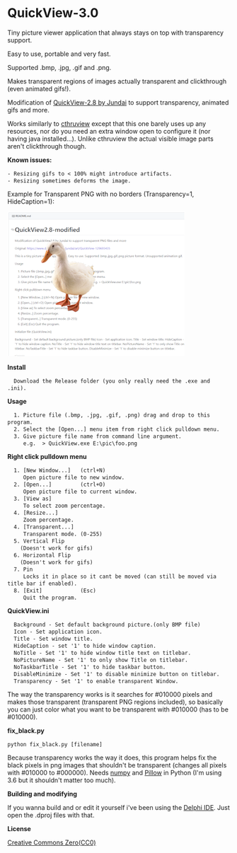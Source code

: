 # QuickView-3.0
Tiny picture viewer application that always stays on top with transparency support.

Easy to use, portable and very fast.

Supported .bmp, .jpg, .gif and .png.

Makes transparent regions of images actually transparent and clickthrough (even animated gifs!).

Modification of [QuickView-2.8 by Jundai](https://www.deviantart.com/jundai/art/QuickView-129693435) to support transparency, animated gifs and more.

Works similarly to [cthruview](http://cthruview.sourceforge.net/) except that this one barely uses up any resources, nor do you need an extra window open to configure it (nor having java installed...). Unlike cthruview the actual visible image parts aren't clickthrough though.

**Known issues:**
```
- Resizing gifs to < 100% might introduce artifacts.
- Resizing sometimes deforms the image.
```

Example for Transparent PNG with no borders (Transparency=1, HideCaption=1):

![Screenshot](/screenshot.png)

**Install**
```
  Download the Release folder (you only really need the .exe and .ini).
```

**Usage**
```
  1. Picture file (.bmp, .jpg, .gif, .png) drag and drop to this program.
  2. Select the [Open...] menu item from right click pulldown menu.
  3. Give picture file name from command line argument.
     e.g.  > QuickView.exe E:\pic\foo.png
```
**Right click pulldown menu**
```
  1. [New Window...]   (ctrl+N)
     Open picture file to new window.
  2. [Open...]         (ctrl+O)
     Open picture file to current window.
  3. [View as]
     To select zoom percentage.
  4. [Resize...]
     Zoom percentage.
  4. [Transparent...]
     Transparent mode. (0-255)
  5. Vertical Flip
    (Doesn't work for gifs)
  6. Horizontal Flip
    (Doesn't work for gifs)
  7. Pin
     Locks it in place so it cant be moved (can still be moved via title bar if enabled).
  8. [Exit]            (Esc)
     Quit the program.
```
**QuickView.ini**
```
  Background - Set default background picture.(only BMP file)
  Icon - Set application icon.
  Title - Set window title.
  HideCaption - set '1' to hide window caption.
  NoTitle - Set '1' to hide window title text on titlebar.
  NoPictureName - Set '1' to only show Title on titlebar.
  NoTaskbarTitle - Set '1' to hide taskbar button.
  DisableMinimize - Set '1' to disable minimize button on titlebar.
  Transparency - Set '1' to enable transparent Window.
```

The way the transparency works is it searches for #010000 pixels and makes those transparent (transparent PNG regions included), so basically you can just color what you want to be transparent with #010000 (has to be #010000).

**fix_black.py**
```
python fix_black.py [filename]
```

Because transparency works the way it does, this program helps fix the black pixels in png images that shouldn't be transparent (changes all pixels with #010000 to #000000). Needs [numpy](https://pypi.org/project/numpy/) and [Pillow](https://pypi.org/project/Pillow/) in Python (I'm using 3.6 but it shouldn't matter too much).

**Building and modifying**

If you wanna build and or edit it yourself i've been using the [Delphi IDE](https://www.embarcadero.com/products/delphi/starter). Just open the .dproj files with that.

**License**

  [Creative Commons Zero(CC0)](http://creativecommons.org/publicdomain/zero/1.0/)
